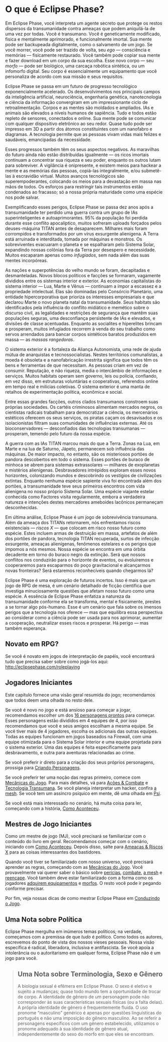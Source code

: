 # O que é Eclipse Phase?

Em Eclipse Phase, você interpreta um agente secreto que protege os restos dispersos da transumanidade contra ameaças que podem aniquilá-la de uma vez por todas. Você é transumano. Você é geneticamente modificado, fisica e mentalmente aprimorado, e funcionalmente imortal. Sua mente pode ser backupeada digitalmente, como o salvamento de um jogo. Se você morrer, você pode ser trazido de volta, seu _ego_ — consciência e memórias — fisicamente restaurado. Você também pode copiar sua mente e fazer download em um corpo da sua escolha. Esse novo corpo — seu _morfo_ — pode ser biológico, uma carcaça robótica sintética, ou um infomorfo digital. Seu corpo é essencialmente um equipamento que você personaliza de acordo com sua missão e seus requisitos.

Eclipse Phase se passa em um futuro de progresso tecnológico exponencialmente acelerado. Os desenvolvimentos nos principais campos da inteligência artificial, neurociência, engenharia genética, nanotecnologia e ciência da informação convergiram em um impressionante ciclo de retroalimentação. Corpos e as mentes são moldados e ampliados. IAs e animais são elevados a níveis humanos de sapiência. Tudo e todos estão repleto de sensores, conectados e online. Sua mente pode se comunicar com qualquer dispositivo eletrônico ao seu redor. Quase tudo pode ser impresso em 3D a partir dos átomos constituintes com um nanofabro e diagramas. A tecnologia permite que as pessoas vivam vidas mais felizes e saudáveis, emancipadas da necessidade.

Esses progressos também têm os seus aspectos negativos. As maravilhas do futuro ainda não estão distribuídas igualmente — os ricos imortais continuam a concentrar sua riqueza e seu poder, enquanto os outros lutam para sobreviver. A vigilância é onipresente, e existem meios para hackear a mente e as memórias das pessoas, copiá-las integralmente, e/ou submetê-las à escravidão virtual. Muitos avanços tecnológicos são superempoderantes, colocando os meios para a devastação em massa nas mãos de todos. Os esforços para restringir tais instrumentos estão condenados ao fracasso; só a nossa própria maturidade como uma espécie nos pode salvar.

Exemplificando esses perigos, Eclipse Phase se passa dez anos após a transumanidade ter perdido uma guerra contra um grupo de IAs superinteligentes e autoaprimorantes. 95% da população foi perdida durante esse conflito apocalíptico, muitos sofreram uploads forçados pelos deuses-máquina TITAN antes de desaparecem. Milhares mais foram corrompidos e transformados por um vírus exsurgente alienígena. A Terra está arruinada e interditada, tomada por máquinas e monstros. Os sobreviventes evacuaram o planeta e se espalharam pelo Sistema Solar, expandindo nossas colônias fora da Terra por desespero e necessidade. Muitos escaparam apenas como _infugiados_, sem nada além das suas mentes incorpóreas.

As nações e superpotências do velho mundo se foram, decapitadas e desmanteladas. Novos blocos políticos e facções se formaram, vagamente divididos entre os sistemas interior e exterior. As economias capitalistas do sistema interior — Lua, Marte e Vênus — continuam a impor a escassez e a propriedade intelectual. Elas são dominadas pelo Consórcio Planetário, uma entidade hipercorporativa que prioriza os interesses empresariais e que declarou Marte o novo planeta natal da transumanidade. Seus habitats são identificados pela influência do conflito midiático e memético sobre o discurso civil, as legalidades e restrições de segurança que mantêm suas populações seguras, uma desconfiança persistente de IAs e elevados, e divisões de classe acentuadas. Enquanto as socialites e hiperelites brincam e prosperam, muitos infugiados recorrem à venda do seu trabalho como servos arrendados para bancar corpos sintéticos baratos produzidos em massa — as _massas rangedoras_.

O sistema exterior é a fortaleza da Aliança Autonomista, uma rede de ajuda mútua de anarquistas e tecnossocialistas. Nestes territórios comunalistas, a moeda é obsoleta e a nanofabricação irrestrita significa que todos têm os bens e ferramentas de que necessitam. As pessoas criam em vez de consumir. Reputação, e não riqueza, media o intercâmbio de informações e serviços. Muitos habitats operam sem governo, leis ou polícia, confiando, em vez disso, em estruturas voluntárias e cooperativas, referendos online em tempo real e milícias coletivas. O sistema exterior é uma manta de retalhos de experimentação política, econômica e social.

Entre essas grandes facções, outros clados transumanos constroem suas próprias sociedades. Os cartéis criminosos alimentam mercados negros, os cientistas radicais trabalham para democratizar a ciência, os mercenários estéticos oferecem os seus serviços, os piratas caçam os desavisados e os isolacionistas filtram suas comunidades de influências externas. Até os bioconservadores — desconfiados das tecnologias transumanas — prosperam, temendo pelo futuro da nossa espécie.

A guerra com as IAs TITAN marcou mais do que a Terra. Zonas na Lua, em Marte e na lua de Saturno, Jápeto, permanecem sob influência das máquinas. De maior impacto, no entanto, são os misteriosos portões de pandora descobertos em todo o sistema. Esses portões de buraco de minhoca se abrem para sistemas extrassolares — milhares de exoplanetas e mistérios alienígenas. Desbravadores intrépidos exploram esses novos horizontes, colonizando mundos e descobrindo os vestígios de civilizações extintas. Enquanto nenhuma espécie sapiente viva foi encontrada além dos portões, a transumanidade teve seus primeiros encontros com vida alienígena no nosso próprio Sistema Solar. Uma espécie viajante estelar conhecida como Factores visita regularmente, embora a verdadeira natureza e intenções destes mercadores ameboides lacônicos permaneçam desconhecidas.

Em última análise, Eclipse Phase é um jogo de sobrevivência transumana. Além da ameaça dos TITANs retornarem, nós enfrentamos riscos existenciais — _riscos X_ — que colocam em risco nosso futuro como espécie. Estes incluem armas de destruição em massa, artefatos de além dos portões de pandora, tecnologia TITAN recuperada, surtos de infecção exsurgente, ameaças alienígenas, fenômenos estelares e os perigos que impomos a nós mesmos. Nossa espécie se encontra em uma órbita decadente em torno do buraco negro da extinção. Será que nossos conflitos nos conduzirão para o horizonte de eventos, ou evoluiremos e cooperaremos para escaparmos do poço gravitacional e alcançarmos novas fronteiras? Será estaremos reconhecíveis quando chegarmos lá?

Eclipse Phase é uma exploração de futuros incertos. Isso é mais que um jogo de RPG de mesa, é um cenário detalhado de ficção científica que investiga minuciosamente questões que afetam nosso futuro como uma espécie. A essência de Eclipse Phase enfatiza a natureza da transumanidade conforme ela se transforma, mental e fisicamente, prestes a se tornar algo pós-humano. Esse é um cenário que fala sobre os imensos perigos que a tecnologia nos oferece — mas que equilibra essa perspectiva ao considerar como a ciência pode ser usada para nos aprimorar, aumentar a cooperação, neutralizar esses riscos e prosperar. Há perigo — mas também esperança.

## Novato em RPG?

Se você é novato em jogos de interpretação de papéis, você encontrará tudo que precisa saber sobre como jogá-los aqui: <http://eclipsephase.com/roleplaying>

## Jogadores Iniciantes

Este capítulo fornece uma visão geral resumida do jogo; recomendamos que todos deem uma olhada no resto dele.

Se você é novo no jogo e está ansioso para começar a jogar, recomendamos escolher um dos [16 personagens prontos](../05/00-sample-characters.md) para começar. Esses personagens estão divididos em 4 equipes de 4, por isso recomendamos que você e seus amigos escolham a mesma equipe. Se você tiver mais de 4 jogadores, escolha os adicionais das outras equipes. Todas as equipes funcionam em jogos baseados na Firewall, com uma equipe otimizada para o Sistema Solar interior e uma equipe projetada para o sistema exterior. Uma das equipes é feita especificamente para desbravamento, e outra para aventuras relacionadas ao crime.

Se você preferir ir direto para a criação dos seus próprios personagens, prossiga para [Criando Personagens](../04/00-making-characters.md).

Se você preferir ter uma noção das regras primeiro, comece com [Mecânicas do Jogo](../03/00-game-mechanics.md). Para mais detalhes, vá para [Ações & Combate](../12/00-action-and-combat.md) e [Tecnologia Transumana](../15/00-transhuman-tech.md). Se você planeja interpretar um hacker, confira [a mesh](../13/00-the-mesh.md). Se você tem um assincro psíquico em mente, dê uma olhada em [Psi](../14/00-psi.md).

Se você está mais interessado no cenário, há muita coisa para ler, começando com a história, [Como Aconteceu](../06/00-how-it-came-to-be.md).

## Mestres de Jogo Iniciantes

Como um mestre de jogo (MJ), você precisará se familiarizar com o conteúdo do livro em geral. Recomendamos começar com o cenário, iniciando com [Como Aconteceu](../06/00-how-it-came-to-be.md). Depois disso, salte para [Ameaças & Riscos X](../18/00-threats-and-x-risks.md) para as coisas interessantes dos bastidores.

Quando você tiver se familiarizado com nosso universo, você precisará aprender as regras, começando com as [Mecânicas do Jogo](../03/00-game-mechanics.md). Você provavelmente vai querer saber o básico sobre [perícias](../04/18-skills.md), [combate](../12/00-action-and-combat.md), [a mesh](../13/00-the-mesh.md) e [reencape](../15/02-resleeving.md). Você também deve estar familiarizado com a forma como os jogadores [adquirem equipamentos](../16/02-acquiring-gear.md) e [morfos](../15/03-acquiring-morphs.md). O resto você pode ir pegando conforme precisar.

Por fim, veja nossas dicas de como mestrar Eclipse Phase em [Conduzindo o Jogo](../17/00-running-the-game.md).

## Uma Nota sobre Política

Eclipse Phase mergulha em inúmeros temas políticos; na verdade, começamos com a premissa de que _tudo_ é político. Como todos os autores, escrevemos do ponto de vista dos nossos vieses pessoais. Nossa visão específica é radical, liberadora, inclusiva e antifascista. Se você apoia a intolerância ou o autoritarismo em qualquer forma, Eclipse Phase não é um jogo para você.

<blockquote>

## Uma Nota sobre Terminologia, Sexo e Gênero

A biologia sexual é efêmera em Eclipse Phase. O sexo é eletivo e sujeito a mudanças; quase todo mundo tem a oportunidade de trocar de corpo. A identidade de gênero de um personagem pode não corresponder às suas características sexuais físicas (ou a falta delas). A própria identidade de gênero é frequentemente fluida. O uso pronome “masculino” genérico é apenas por questões linguísticas do português e não uma imposição do gênero masculino. Ao se referir a personagens específicos com um gênero estabelecido, utilizamos o pronome adequado à sua identidade de gênero atual, independentemente do sexo do morfo em que eles se encontram.

</blockquote>
